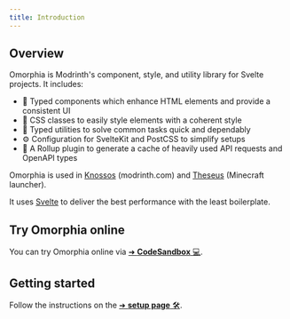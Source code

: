 ```yaml
---
title: Introduction
---
```


## Overview

Omorphia is Modrinth's component, style, and utility library for Svelte projects. It includes:

- 🧩 Typed components which enhance HTML elements and provide a consistent UI
- 🎨 CSS classes to easily style elements with a coherent style
- 🧰 Typed utilities to solve common tasks quick and dependably
- ⚙️ Configuration for SvelteKit and PostCSS to simplify setups
- 🚚 A Rollup plugin to generate a cache of heavily used API requests and OpenAPI types

Omorphia is used in [Knossos](https://github.com/modrinth/knossos) (modrinth.com) and [Theseus](https://github.com/modrinth/theseus) (Minecraft launcher).

It uses [Svelte](https://svelte.dev/) to deliver the best performance with the least boilerplate.

## Try Omorphia online

You can try Omorphia online via [➜ **CodeSandbox** 💻](https://codesandbox.io/s/omorphia-starter-bsbgke).

## Getting started

Follow the instructions on the [➜ **setup page** 🛠️](/setup).
